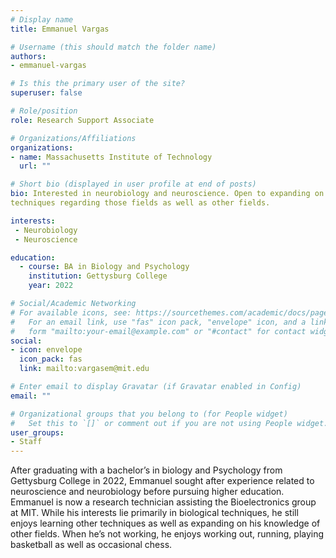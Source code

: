 ```yaml
---
# Display name
title: Emmanuel Vargas

# Username (this should match the folder name)
authors:
- emmanuel-vargas

# Is this the primary user of the site?
superuser: false

# Role/position
role: Research Support Associate

# Organizations/Affiliations
organizations:
- name: Massachusetts Institute of Technology
  url: ""

# Short bio (displayed in user profile at end of posts)
bio: Interested in neurobiology and neuroscience. Open to expanding on and learning 
techniques regarding those fields as well as other fields.

interests:
 - Neurobiology
 - Neuroscience

education:
  - course: BA in Biology and Psychology
    institution: Gettysburg College
    year: 2022

# Social/Academic Networking
# For available icons, see: https://sourcethemes.com/academic/docs/page-builder/#icons
#   For an email link, use "fas" icon pack, "envelope" icon, and a link in the
#   form "mailto:your-email@example.com" or "#contact" for contact widget.
social:
- icon: envelope
  icon_pack: fas
  link: mailto:vargasem@mit.edu

# Enter email to display Gravatar (if Gravatar enabled in Config)
email: ""

# Organizational groups that you belong to (for People widget)
#   Set this to `[]` or comment out if you are not using People widget.
user_groups:
- Staff
---
```


After graduating with a bachelor’s in biology and Psychology from Gettysburg 
College in 2022, Emmanuel sought after experience related to neuroscience and 
neurobiology before pursuing higher education. Emmanuel is now a research 
technician assisting the Bioelectronics group at MIT. While his interests lie primarily 
in biological techniques, he still enjoys learning other techniques as well as 
expanding on his knowledge of other fields. When he’s not working, he enjoys 
working out, running, playing basketball as well as occasional chess.
